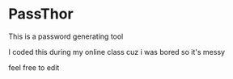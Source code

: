 # PassThor

This is a password generating tool

I coded this during my online class cuz i was bored so it's messy

feel free to edit 
